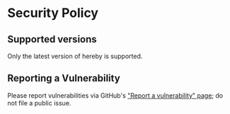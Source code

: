 # Security Policy

## Supported versions

Only the latest version of hereby is supported.

## Reporting a Vulnerability

Please report vulnerabilities via GitHub's
["Report a vulnerability" page](https://github.com/jakebailey/hereby/security/advisories/new);
do not file a public issue.
